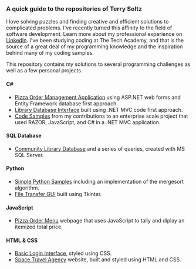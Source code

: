 ### A quick guide to the repositories of Terry Soltz

I love solving puzzles and finding creative and efficient solutions to complicated problems. I've recently turned this affinity to the field of software development. Learn more about my professional experience on [LinkedIn](https://www.linkedin.com/in/terrence-soltz/). I've been studying coding at The Tech Academy, and that is the source of a great deal of my programming knowledge and the inspiration behind many of my coding samples.

This repository contains my solutions to several programming challenges as well as a few personal projects.

#### C\# 
* [Pizza Order Management Application](/MegaChallengePapaBobs) using ASP.NET web forms and Entity Framework database first approach.
* [Library Database Interface](/CodeFirstLibrary) built using .NET MVC code first approach.
* [Code Samples](/LiveProject) from my contributions to an enterprise scale project that used RAZOR, JavaScript, and C# in a .NET MVC application.

#### SQL Database
* [Community Library Database](/LibraryDrill) and a series of queries, created with MS SQL Server.

#### Python
* [Simple Python Samples](/PythonSamples) including an implementation of the mergesort algorithm.
* [File Transfer GUI](/FileTransfer) built using Tkinter.

#### JavaScript
* [Pizza Order Menu](/PizzaOrder) webpage that uses JavaScript to tally and diplay an itemized total price.

#### HTML & CSS

* [Basic Login Interface](/Login_demo), styled using CSS.
* [Space Travel Agency](/TA-HTML-Project) website, built and styled using HTML and CSS.
